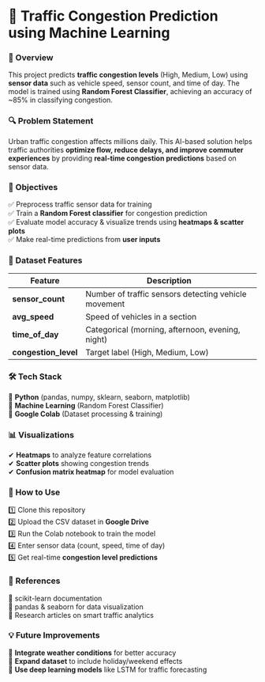 # 🚦 Traffic Congestion Prediction using Machine Learning  

### **📌 Overview**  
This project predicts **traffic congestion levels** (High, Medium, Low) using **sensor data** such as vehicle speed, sensor count, and time of day. The model is trained using **Random Forest Classifier**, achieving an accuracy of ~85% in classifying congestion.  

### **🔍 Problem Statement**  
Urban traffic congestion affects millions daily. This AI-based solution helps traffic authorities **optimize flow, reduce delays, and improve commuter experiences** by providing **real-time congestion predictions** based on sensor data.  

### **🎯 Objectives**  
✅ Preprocess traffic sensor data for training  
✅ Train a **Random Forest classifier** for congestion prediction  
✅ Evaluate model accuracy & visualize trends using **heatmaps & scatter plots**  
✅ Make real-time predictions from **user inputs**  

### **📂 Dataset Features**  
| Feature | Description |
|---------|------------|
| **sensor_count** | Number of traffic sensors detecting vehicle movement |
| **avg_speed** | Speed of vehicles in a section |
| **time_of_day** | Categorical (morning, afternoon, evening, night) |
| **congestion_level** | Target label (High, Medium, Low) |

### **🛠 Tech Stack**  
🔹 **Python** (pandas, numpy, sklearn, seaborn, matplotlib)  
🔹 **Machine Learning** (Random Forest Classifier)  
🔹 **Google Colab** (Dataset processing & training)  

### **📊 Visualizations**  
✔ **Heatmaps** to analyze feature correlations  
✔ **Scatter plots** showing congestion trends  
✔ **Confusion matrix heatmap** for model evaluation  

### **🚀 How to Use**  
1️⃣ Clone this repository  
2️⃣ Upload the CSV dataset in **Google Drive**  
3️⃣ Run the Colab notebook to train the model  
4️⃣ Enter sensor data (count, speed, time of day)  
5️⃣ Get real-time **congestion level predictions**  

### **🔗 References**  
📌 scikit-learn documentation  
📌 pandas & seaborn for data visualization  
📌 Research articles on smart traffic analytics  

### **💡 Future Improvements**  
🔹 **Integrate weather conditions** for better accuracy  
🔹 **Expand dataset** to include holiday/weekend effects  
🔹 **Use deep learning models** like LSTM for traffic forecasting 
